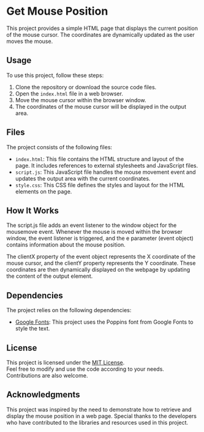 # Get Mouse Position

This project provides a simple HTML page that displays the current position of the mouse cursor. The coordinates are dynamically updated as the user moves the mouse.

## Usage

To use this project, follow these steps:

1. Clone the repository or download the source code files.
2. Open the `index.html` file in a web browser.
3. Move the mouse cursor within the browser window.
4. The coordinates of the mouse cursor will be displayed in the output area.

## Files

The project consists of the following files:

- `index.html`: This file contains the HTML structure and layout of the page. It includes references to external stylesheets and JavaScript files.
- `script.js`: This JavaScript file handles the mouse movement event and updates the output area with the current coordinates.
- `style.css`: This CSS file defines the styles and layout for the HTML elements on the page.

## How It Works
The script.js file adds an event listener to the window object for the mousemove event. Whenever the mouse is moved within the browser window, the event listener is triggered, and the e parameter (event object) contains information about the mouse position.

The clientX property of the event object represents the X coordinate of the mouse cursor, and the clientY property represents the Y coordinate. These coordinates are then dynamically displayed on the webpage by updating the content of the output element.

## Dependencies

The project relies on the following dependencies:

- [Google Fonts](https://fonts.googleapis.com/css2?family=Poppins:wght@500&display=swap): This project uses the Poppins font from Google Fonts to style the text.

## License

This project is licensed under the [MIT License](LICENSE).  
Feel free to modify and use the code according to your needs. Contributions are also welcome.

## Acknowledgments

This project was inspired by the need to demonstrate how to retrieve and display the mouse position in a web page. Special thanks to the developers who have contributed to the libraries and resources used in this project.
